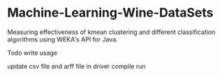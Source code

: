 Machine-Learning-Wine-DataSets
==============================

Measuring effectiveness of kmean clustering and different classification algorithms using WEKA's API for Java. 



Todo write usage

update csv file and arff file in driver
compile 
run
